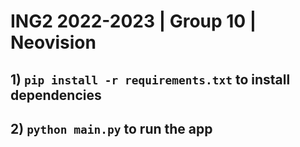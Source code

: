 # ING2 2022-2023 | Group 10 | Neovision

## 1) `pip install -r requirements.txt` to install dependencies

## 2) `python main.py` to run the app
